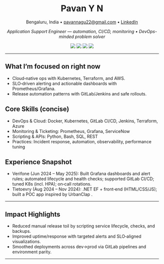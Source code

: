 <!-- Profile: Minimal, fast-loading, no heavy images -->

<h1 align="center">Pavan Y N</h1>
<p align="center">
  Bengaluru, India • <a href="mailto:pavannagu22@gmail.com">pavannagu22@gmail.com</a> • <a href="https://linkedin.com/in/pavan-y-n">LinkedIn</a>
</p>

<p align="center">
  <em>Application Support Engineer — automation, CI/CD, monitoring • DevOps-minded problem solver</em>
</p>

<p align="center">
  <img src="https://img.shields.io/badge/Linux-Friendly-2ea44f?style=flat-square" />
  <img src="https://img.shields.io/badge/On--call-Ready-blue?style=flat-square" />
  <img src="https://img.shields.io/badge/Observability-Prometheus%20%7C%20Grafana-orange?style=flat-square" />
  <img src="https://img.shields.io/badge/Cloud-Azure-232F3E?logo=amazonaws&logoColor=white&style=flat-square" />
</p>

---

## What I’m focused on right now
- Cloud‑native ops with Kubernetes, Terraform, and AWS.
- SLO‑driven alerting and actionable dashboards with Prometheus/Grafana.
- Release automation patterns with GitLab/Jenkins and safe rollouts.

## Core Skills (concise)
- DevOps & Cloud: Docker, Kubernetes, GitLab CI/CD, Jenkins, Terraform, Azure
- Monitoring & Ticketing: Prometheus, Grafana, ServiceNow
- Scripting & APIs: Python, Bash, SQL, REST
- Practices: Incident response, automation, observability, performance tuning

## Experience Snapshot
- Verifone (Jun 2024 – May 2025): Built Grafana dashboards and alert rules; automated lifecycle and health checks; supported GitLab CI/CD; tuned K8s (incl. HPA); on‑call rotations.
- Tietoevry (Aug 2024 – Nov 2024): .NET EF + front‑end (HTML/CSS/JS); built a POC app inspired by UrbanClap .

---

## Impact Highlights
- Reduced manual release toil by scripting service lifecycle, checks, and backups.
- Improved uptime/response with targeted alerts and SLO‑aligned visualizations.
- Smoothed deployments across dev→prod via GitLab pipelines and environment parity.

---




